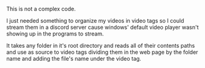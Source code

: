 This is not a complex code.

I just needed something to organize my videos in video tags so I could stream them in a discord server cause windows' default video player wasn't showing up in the programs to stream.

It takes any folder in it's root directory and reads all of their contents paths and use as source to video tags dividing them in the web page by the folder name and adding the file's name under the video tag.